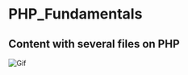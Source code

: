 # PHP_Fundamentals
## Content with several files on PHP 
![Gif](https://media.giphy.com/media/gIl4hbUKDiXuDGDNJm/giphy.gif)
